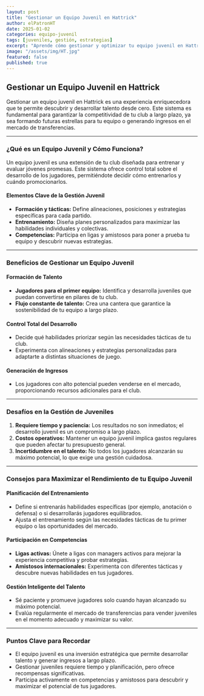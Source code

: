```yaml
---
layout: post
title: "Gestionar un Equipo Juvenil en Hattrick"
author: elPatronHT
date: 2025-01-02
categories: equipo-juvenil
tags: [juveniles, gestión, estrategias]
excerpt: "Aprende cómo gestionar y optimizar tu equipo juvenil en Hattrick para construir un club exitoso a largo plazo."
image: "/assets/img/HT.jpg"
featured: false
published: true
---
```


## Gestionar un Equipo Juvenil en Hattrick

Gestionar un equipo juvenil en Hattrick es una experiencia enriquecedora que te permite descubrir y desarrollar talento desde cero. Este sistema es fundamental para garantizar la competitividad de tu club a largo plazo, ya sea formando futuras estrellas para tu equipo o generando ingresos en el mercado de transferencias.

---

### ¿Qué es un Equipo Juvenil y Cómo Funciona?

Un equipo juvenil es una extensión de tu club diseñada para entrenar y evaluar jóvenes promesas. Este sistema ofrece control total sobre el desarrollo de los jugadores, permitiéndote decidir cómo entrenarlos y cuándo promocionarlos.

#### Elementos Clave de la Gestión Juvenil

- **Formación y tácticas:** Define alineaciones, posiciones y estrategias específicas para cada partido.
- **Entrenamiento:** Diseña planes personalizados para maximizar las habilidades individuales y colectivas.
- **Competencias:** Participa en ligas y amistosos para poner a prueba tu equipo y descubrir nuevas estrategias.

---

### Beneficios de Gestionar un Equipo Juvenil

#### Formación de Talento

- **Jugadores para el primer equipo:** Identifica y desarrolla juveniles que puedan convertirse en pilares de tu club.
- **Flujo constante de talento:** Crea una cantera que garantice la sostenibilidad de tu equipo a largo plazo.

#### Control Total del Desarrollo

- Decide qué habilidades priorizar según las necesidades tácticas de tu club.
- Experimenta con alineaciones y estrategias personalizadas para adaptarte a distintas situaciones de juego.

#### Generación de Ingresos

- Los jugadores con alto potencial pueden venderse en el mercado, proporcionando recursos adicionales para el club.

---

### Desafíos en la Gestión de Juveniles

1. **Requiere tiempo y paciencia:** Los resultados no son inmediatos; el desarrollo juvenil es un compromiso a largo plazo.
2. **Costos operativos:** Mantener un equipo juvenil implica gastos regulares que pueden afectar tu presupuesto general.
3. **Incertidumbre en el talento:** No todos los jugadores alcanzarán su máximo potencial, lo que exige una gestión cuidadosa.

---

### Consejos para Maximizar el Rendimiento de tu Equipo Juvenil

#### Planificación del Entrenamiento

- Define si entrenarás habilidades específicas (por ejemplo, anotación o defensa) o si desarrollarás jugadores equilibrados.
- Ajusta el entrenamiento según las necesidades tácticas de tu primer equipo o las oportunidades del mercado.

#### Participación en Competencias

- **Ligas activas:** Únete a ligas con managers activos para mejorar la experiencia competitiva y probar estrategias.
- **Amistosos internacionales:** Experimenta con diferentes tácticas y descubre nuevas habilidades en tus jugadores.

#### Gestión Inteligente del Talento

- Sé paciente y promueve jugadores solo cuando hayan alcanzado su máximo potencial.
- Evalúa regularmente el mercado de transferencias para vender juveniles en el momento adecuado y maximizar su valor.

---

### Puntos Clave para Recordar

- El equipo juvenil es una inversión estratégica que permite desarrollar talento y generar ingresos a largo plazo.
- Gestionar juveniles requiere tiempo y planificación, pero ofrece recompensas significativas.
- Participa activamente en competencias y amistosos para descubrir y maximizar el potencial de tus jugadores.
